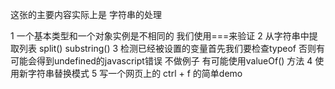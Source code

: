 这张的主要内容实际上是 字符串的处理

1 一个基本类型和一个对象实例是不相同的 我们使用===来验证
2 从字符串中提取列表 split() substring()
3 检测已经被设置的变量首先我们要检查typeof 否则有可能会得到undefined的javascript错误 不做例子 有可能使用valueOf() 方法
4 使用新字符串替换模式 
5 写一个网页上的 ctrl + f 的简单demo
